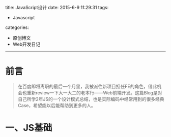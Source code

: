 title: JavaScript设计
date: 2015-6-9 11:29:31
tags:

 - Javascript

categories:

 - 原创博文
 - Web开发日记

---


# 前言 #

> 在百度即将离职的最后一个月里，我被派往新项目担任FE的角色，借此机会也重新review一下大一大二的老本行——Web前端开发。这篇Blog是对自己所学2年JS的一个设计模式总结，也是实际编码中经常用到的很多经典Case，希望能以后能帮助到更多的人。

<!--more-->


# 一、JS基础 #

